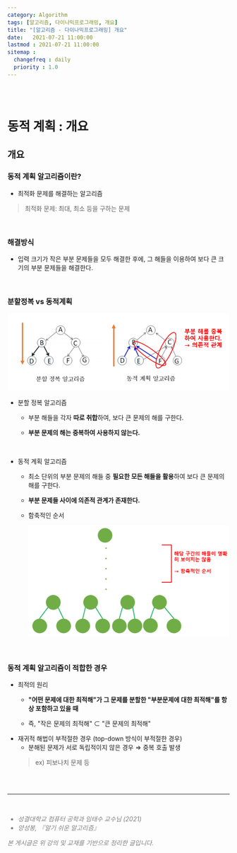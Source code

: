```yaml
---
category: Algorithm
tags: [알고리즘, 다이나믹프로그래밍, 개요]
title: "[알고리즘 - 다이나믹프로그래밍] 개요"
date:   2021-07-21 11:00:00 
lastmod : 2021-07-21 11:00:00
sitemap :
  changefreq : daily
  priority : 1.0
---
```


<br/><br/>

# 동적 계획 : 개요

## 개요

### 동적 계획 알고리즘이란?

- 최적화 문제를 해결하는 알고리즘

> 최적화 문제: 최대, 최소 등을 구하는 문제

<br>

### 해결방식

- 입력 크기가 작은 부분 문제들을 모두 해결한 후에, 그 해들을 이용하여 보다 큰 크기의 부분 문제들을 해결한다.

<br>

### 분할정복 vs 동적계획

![분할정복과 동적계획](/assets/img/2021-07-20-ALGORITHM_DP_Begin/Untitled_47.png)

- 분할 정복 알고리즘
  - 부분 해들을 각자 **따로 취합**하여, 보다 큰 문제의 해를 구한다.

  - **부분 문제의 해는 중복하여 사용하지 않는다.**

<br>

- 동적 계획 알고리즘
  - 최소 단위의 부분 문제의 해들 중 **필요한 모든 해들을 활용**하여 보다 큰 문제의 해를 구한다.
  - **부분 문제들 사이에 의존적 관계가 존재한다.**
  - 함축적인 순서

    ![동적계획](/assets/img/2021-07-20-ALGORITHM_DP_Begin/Untitled_48.png)

<br>

### 동적 계획 알고리즘이 적합한 경우

- 최적의 원리
  - **"어떤 문제에 대한 최적해"가 그 문제를 분할한 "부분문제에 대한 최적해"를 항상 포함하고 있을 때**

  - 즉, "작은 문제의 최적해" ⊂ "큰 문제의 최적해"
- 재귀적 해법이 부적절한 경우 (top-down 방식이 부적절한 경우)
  - 분해된 문제가 서로 독립적이지 않은 경우 ⇒ 중복 호출 발생  
  > ex) 피보나치 문제 등

<br><br>

---

<br>
<div style="font-style: italic;color: gray;">
  <ul>
    <li>성결대학교 컴퓨터 공학과 임태수 교수님 (2021)</li>
    <li>양성봉, 『알기 쉬운 알고리즘』</li>
  </ul>
  본 게시글은 위 강의 및 교재를 기반으로 정리한 글입니다.
</div>